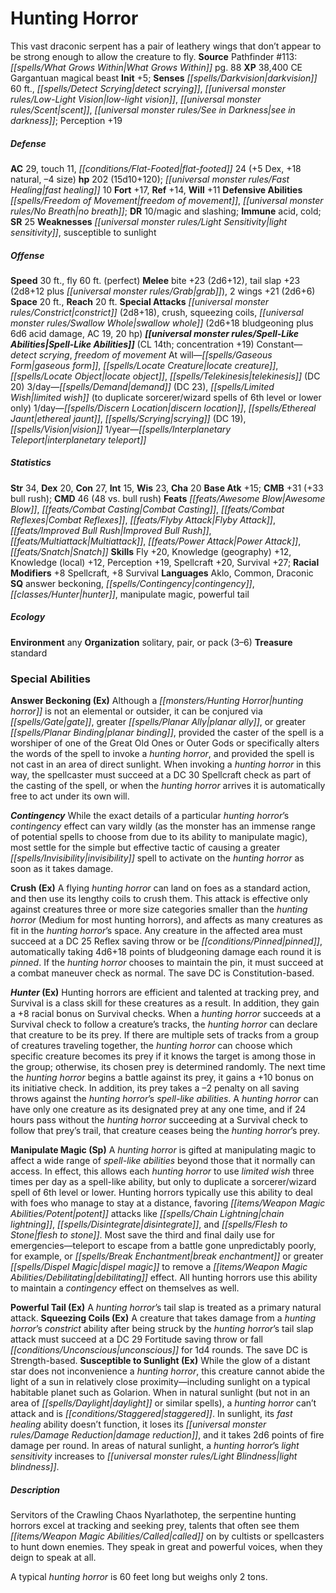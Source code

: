 ﻿---
cssclass: [monsters]
title1: Hunting Horror
desc_short: This vast draconic serpent has a pair of leathery wings that don't appear
  to be strong enough to allow the creature to fly.
title2: Hunting Horror
CR: 14
sources:
- name: 'Pathfinder #113: What Grows Within'
  page: 88
  link: http://paizo.com/products/btpy9qcl?Pathfinder-Adventure-Path-113-What-Grows-Within
XP: 38400
alignment: CE
size: Gargantuan
type: magical beast
initiative:
  bonus: 5
senses:
  darkvision: 60
  detect scrying: true
  low-light vision: true
  scent: true
  see in darkness: true
AC:
  AC: 29
  touch: 11
  flat_footed: 24
  components:
    dex: 5
    natural: 18
    size: -4
HP:
  HP: 202
  long: 15d10+120
  fast_healing: 10
saves:
  fort: 17
  ref: 14
  will: 11
defensive_abilities:
- freedom of movement
- no breath
DR:
- amount: 10
  weakness: magic and slashing
immunities:
- acid
- cold
SR: 25
weaknesses:
- light sensitivity
- susceptible to sunlight
speeds:
  base: 30
  fly: 60
  fly_maneuverability: perfect
attacks:
  melee:
  - - text: bite +23 (2d6+12)
      entries:
      - - damage: 2d6+12
      attack: bite
      bonus:
      - 23
    - text: tail slap +23 (2d8+12 plus grab)
      entries:
      - - damage: 2d8+12
        - effect: grab
      attack: tail slap
      bonus:
      - 23
    - text: 2 wings +21 (2d6+6)
      entries:
      - - damage: 2d6+6
      count: 2
      attack: wings
      bonus:
      - 21
  special:
  - constrict (2d8+18)
  - crush
  - squeezing coils
  - swallow whole (2d6+18 bludgeoning plus 6d6 acid damage, AC 19, 20 hp)
space: 20
reach: 20
spell_like_abilities:
  entries:
  - name: detect scrying
    source: default
    freq: Constant
  - name: freedom of movement
    source: default
    freq: Constant
  - name: gaseous form
    source: default
    freq: At will
  - name: locate creature
    source: default
    freq: At will
  - name: locate object
    source: default
    freq: At will
  - name: telekinesis
    source: default
    freq: At will
    DC: 20
  - name: demand
    source: default
    freq: 3/day
    DC: 23
  - name: limited wish
    source: default
    freq: 3/day
    other: to duplicate sorcerer/wizard spells of 6th level or lower only
  - name: discern location
    source: default
    freq: 1/day
  - name: ethereal jaunt
    source: default
    freq: 1/day
  - name: scrying
    source: default
    freq: 1/day
    DC: 19
  - name: vision
    source: default
    freq: 1/day
  - name: interplanetary teleport
    source: default
    freq: 1/year
  sources:
  - name: default
    CL: 14
    concentration: 19
ability_scores:
  STR: 34
  DEX: 20
  CON: 27
  INT: 15
  WIS: 23
  CHA: 20
BAB: 15
CMB: 31
CMB_other: +33 bull rush
CMD: 46
CMD_other: 48 vs. bull rush
feats:
- name: Awesome Blow
- name: Combat Casting
- name: Combat Reflexes
- name: Flyby Attack
- name: Improved Bull Rush
- name: Multiattack
- name: Power Attack
- name: Snatch
skills:
  Fly: 20
  Knowledge (geography): 12
  Knowledge (local): 12
  Perception: 19
  Spellcraft: 20
  Survival: 27
  _racial_mods:
    Spellcraft:
      _: 8
    Survival:
      _: 8
languages:
- Aklo
- Common
- Draconic
special_qualities:
- answer beckoning
- contingency
- hunter
- manipulate magic
- powerful tail
ecology:
  environment: any
  organization: solitary, pair, or pack (3-6)
  treasure_type: standard
special_abilities:
  Answer Beckoning (Ex): Although a hunting horror is not an elemental or outsider,
    it can be conjured via gate, greater planar ally, or greater planar binding, provided
    the caster of the spell is a worshiper of one of the Great Old Ones or Outer Gods
    or specifically alters the words of the spell to invoke a hunting horror, and
    provided the spell is not cast in an area of direct sunlight. When invoking a
    hunting horror in this way, the spellcaster must succeed at a DC 30 Spellcraft
    check as part of the casting of the spell, or when the hunting horror arrives
    it is automatically free to act under its own will.
  Contingency: While the exact details of a particular hunting horror's contingency
    effect can vary wildly (as the monster has an immense range of potential spells
    to choose from due to its ability to manipulate magic), most settle for the simple
    but effective tactic of causing a greater invisibility spell to activate on the
    hunting horror as soon as it takes damage.
  Crush (Ex): A flying hunting horror can land on foes as a standard action, and then
    use its lengthy coils to crush them. This attack is effective only against creatures
    three or more size categories smaller than the hunting horror (Medium for most
    hunting horrors), and affects as many creatures as fit in the hunting horror's
    space. Any creature in the affected area must succeed at a DC 25 Reflex saving
    throw or be pinned, automatically taking 4d6+18 points of bludgeoning damage each
    round it is pinned. If the hunting horror chooses to maintain the pin, it must
    succeed at a combat maneuver check as normal. The save DC is Constitution-based.
  Hunter (Ex): Hunting horrors are efficient and talented at tracking prey, and Survival
    is a class skill for these creatures as a result. In addition, they gain a +8
    racial bonus on Survival checks. When a hunting horror succeeds at a Survival
    check to follow a creature's tracks, the hunting horror can declare that creature
    to be its prey. If there are multiple sets of tracks from a group of creatures
    traveling together, the hunting horror can choose which specific creature becomes
    its prey if it knows the target is among those in the group; otherwise, its chosen
    prey is determined randomly. The next time the hunting horror begins a battle
    against its prey, it gains a +10 bonus on its initiative check. In addition, its
    prey takes a -2 penalty on all saving throws against the hunting horror's spell-like
    abilities. A hunting horror can have only one creature as its designated prey
    at any one time, and if 24 hours pass without the hunting horror succeeding at
    a Survival check to follow that prey's trail, that creature ceases being the hunting
    horror's prey.
  Manipulate Magic (Sp): A hunting horror is gifted at manipulating magic to affect
    a wide range of spell-like abilities beyond those that it normally can access.
    In effect, this allows each hunting horror to use limited wish three times per
    day as a spell-like ability, but only to duplicate a sorcerer/wizard spell of
    6th level or lower. Hunting horrors typically use this ability to deal with foes
    who manage to stay at a distance, favoring potent attacks like chain lightning,
    disintegrate, and flesh to stone. Most save the third and final daily use for
    emergencies-teleport to escape from a battle gone unpredictably poorly, for example,
    or break enchantment or greater dispel magic to remove a debilitating effect.
    All hunting horrors use this ability to maintain a contingency effect on themselves
    as well.
  Powerful Tail (Ex): A hunting horror's tail slap is treated as a primary natural
    attack.
  Squeezing Coils (Ex): A creature that takes damage from a hunting horror's constrict
    ability after being struck by the hunting horror's tail slap attack must succeed
    at a DC 29 Fortitude saving throw or fall unconscious for 1d4 rounds. The save
    DC is Strength-based.
  Susceptible to Sunlight (Ex): While the glow of a distant star does not inconvenience
    a hunting horror, this creature cannot abide the light of a sun in relatively
    close proximity-including sunlight on a typical habitable planet such as Golarion.
    When in natural sunlight (but not in an area of daylight or similar spells), a
    hunting horror can't attack and is staggered. In sunlight, its fast healing ability
    doesn't function, it loses its damage reduction, and it takes 2d6 points of fire
    damage per round. In areas of natural sunlight, a hunting horror's light sensitivity
    increases to light blindness.
desc_long: |-
  Servitors of the Crawling Chaos Nyarlathotep, the serpentine hunting horrors excel at tracking and seeking prey, talents that often see them called on by cultists or spellcasters to hunt down enemies. They speak in great and powerful voices, when they deign to speak at all.

  A typical hunting horror is 60 feet long but weighs only 2 tons.

---

# Hunting Horror
This vast draconic serpent has a pair of leathery wings that don’t appear to be strong enough to allow the creature to fly.
**Source** Pathfinder #113: _[[spells/What Grows Within|What Grows Within]]_ pg. 88
**XP** 38,400
CE Gargantuan magical beast
**Init** +5; **Senses** _[[spells/Darkvision|darkvision]]_ 60 ft., _[[spells/Detect Scrying|detect scrying]]_, _[[universal monster rules/Low-Light Vision|low-light vision]]_, _[[universal monster rules/Scent|scent]]_, _[[universal monster rules/See in Darkness|see in darkness]]_; Perception +19

##### Defense

**AC** 29, touch 11, _[[conditions/Flat-Footed|flat-footed]]_ 24 (+5 Dex, +18 natural, –4 size)
**hp** 202 (15d10+120); _[[universal monster rules/Fast Healing|fast healing]]_ 10
**Fort** +17, **Ref** +14, **Will** +11
**Defensive Abilities** _[[spells/Freedom of Movement|freedom of movement]]_, _[[universal monster rules/No Breath|no breath]]_; **DR** 10/magic and slashing; **Immune** acid, cold; **SR** 25
**Weaknesses** _[[universal monster rules/Light Sensitivity|light sensitivity]]_, susceptible to sunlight

##### Offense
**Speed** 30 ft., fly 60 ft. (perfect)
**Melee** bite +23 (2d6+12), tail slap +23 (2d8+12 plus _[[universal monster rules/Grab|grab]]_), 2 wings +21 (2d6+6)
**Space** 20 ft., **Reach** 20 ft.
**Special Attacks** _[[universal monster rules/Constrict|constrict]]_ (2d8+18), crush, squeezing coils, _[[universal monster rules/Swallow Whole|swallow whole]]_ (2d6+18 bludgeoning plus 6d6 acid damage, AC 19, 20 hp)
**_[[universal monster rules/Spell-Like Abilities|Spell-Like Abilities]]_** (CL 14th; concentration +19)
Constant—_detect scrying_, _freedom of movement_
At will—_[[spells/Gaseous Form|gaseous form]]_, _[[spells/Locate Creature|locate creature]]_, _[[spells/Locate Object|locate object]]_, _[[spells/Telekinesis|telekinesis]]_ (DC 20)
3/day—_[[spells/Demand|demand]]_ (DC 23), _[[spells/Limited Wish|limited wish]]_ (to duplicate sorcerer/wizard spells of 6th level or lower only)
1/day—_[[spells/Discern Location|discern location]]_, _[[spells/Ethereal Jaunt|ethereal jaunt]]_, _[[spells/Scrying|scrying]]_ (DC 19), _[[spells/Vision|vision]]_
1/year—_[[spells/Interplanetary Teleport|interplanetary teleport]]_

##### Statistics
**Str** 34, **Dex** 20, **Con** 27, **Int** 15, **Wis** 23, **Cha** 20
**Base Atk** +15; **CMB** +31 (+33 bull rush); **CMD** 46 (48 vs. bull rush)
**Feats** _[[feats/Awesome Blow|Awesome Blow]]_, _[[feats/Combat Casting|Combat Casting]]_, _[[feats/Combat Reflexes|Combat Reflexes]]_, _[[feats/Flyby Attack|Flyby Attack]]_, _[[feats/Improved Bull Rush|Improved Bull Rush]]_, _[[feats/Multiattack|Multiattack]]_, _[[feats/Power Attack|Power Attack]]_, _[[feats/Snatch|Snatch]]_
**Skills** Fly +20, Knowledge (geography) +12, Knowledge (local) +12, Perception +19, Spellcraft +20, Survival +27; **Racial Modifiers** +8 Spellcraft, +8 Survival
**Languages** Aklo, Common, Draconic
**SQ** answer beckoning, _[[spells/Contingency|contingency]]_, _[[classes/Hunter|hunter]]_, manipulate magic, powerful tail

##### Ecology

**Environment** any
**Organization** solitary, pair, or pack (3–6)
**Treasure** standard

### Special Abilities

**Answer Beckoning (Ex)** Although a _[[monsters/Hunting Horror|hunting horror]]_ is not an elemental or outsider, it can be conjured via _[[spells/Gate|gate]]_, greater _[[spells/Planar Ally|planar ally]]_, or greater _[[spells/Planar Binding|planar binding]]_, provided the caster of the spell is a worshiper of one of the Great Old Ones or Outer Gods or specifically alters the words of the spell to invoke a _hunting horror_, and provided the spell is not cast in an area of direct sunlight. When invoking a _hunting horror_ in this way, the spellcaster must succeed at a DC 30 Spellcraft check as part of the casting of the spell, or when the _hunting horror_ arrives it is automatically free to act under its own will.

**_Contingency_** While the exact details of a particular _hunting horror_’s _contingency_ effect can vary wildly (as the monster has an immense range of potential spells to choose from due to its ability to manipulate magic), most settle for the simple but effective tactic of causing a greater _[[spells/Invisibility|invisibility]]_ spell to activate on the _hunting horror_ as soon as it takes damage.

**Crush (Ex)** A flying _hunting horror_ can land on foes as a standard action, and then use its lengthy coils to crush them. This attack is effective only against creatures three or more size categories smaller than the _hunting horror_ (Medium for most hunting horrors), and affects as many creatures as fit in the _hunting horror_’s space. Any creature in the affected area must succeed at a DC 25 Reflex saving throw or be _[[conditions/Pinned|pinned]]_, automatically taking 4d6+18 points of bludgeoning damage each round it is _pinned_. If the _hunting horror_ chooses to maintain the pin, it must succeed at a combat maneuver check as normal. The save DC is Constitution-based.

**_Hunter_ (Ex)** Hunting horrors are efficient and talented at tracking prey, and Survival is a class skill for these creatures as a result. In addition, they gain a +8 racial bonus on Survival checks. When a _hunting horror_ succeeds at a Survival check to follow a creature’s tracks, the _hunting horror_ can declare that creature to be its prey. If there are multiple sets of tracks from a group of creatures traveling together, the _hunting horror_ can choose which specific creature becomes its prey if it knows the target is among those in the group; otherwise, its chosen prey is determined randomly. The next time the _hunting horror_ begins a battle against its prey, it gains a +10 bonus on its initiative check. In addition, its prey takes a –2 penalty on all saving throws against the _hunting horror_’s _spell-like abilities_. A _hunting horror_ can have only one creature as its designated prey at any one time, and if 24 hours pass without the _hunting horror_ succeeding at a Survival check to follow that prey’s trail, that creature ceases being the _hunting horror_’s prey.

**Manipulate Magic (Sp)** A _hunting horror_ is gifted at manipulating magic to affect a wide range of _spell-like abilities_ beyond those that it normally can access. In effect, this allows each _hunting horror_ to use _limited wish_ three times per day as a spell-like ability, but only to duplicate a sorcerer/wizard spell of 6th level or lower. Hunting horrors typically use this ability to deal with foes who manage to stay at a distance, favoring _[[items/Weapon Magic Abilities/Potent|potent]]_ attacks like _[[spells/Chain Lightning|chain lightning]]_, _[[spells/Disintegrate|disintegrate]]_, and _[[spells/Flesh to Stone|flesh to stone]]_. Most save the third and final daily use for emergencies—teleport to escape from a battle gone unpredictably poorly, for example, or _[[spells/Break Enchantment|break enchantment]]_ or greater _[[spells/Dispel Magic|dispel magic]]_ to remove a _[[items/Weapon Magic Abilities/Debilitating|debilitating]]_ effect. All hunting horrors use this ability to maintain a _contingency_ effect on themselves as well.

**Powerful Tail (Ex)** A _hunting horror_’s tail slap is treated as a primary natural attack.
**Squeezing Coils (Ex)** A creature that takes damage from a _hunting horror_’s _constrict_ ability after being struck by the _hunting horror_’s tail slap attack must succeed at a DC 29 Fortitude saving throw or fall _[[conditions/Unconscious|unconscious]]_ for 1d4 rounds. The save DC is Strength-based.
**Susceptible to Sunlight (Ex)** While the glow of a distant star does not inconvenience a _hunting horror_, this creature cannot abide the light of a sun in relatively close proximity—including sunlight on a typical habitable planet such as Golarion. When in natural sunlight (but not in an area of _[[spells/Daylight|daylight]]_ or similar spells), a _hunting horror_ can’t attack and is _[[conditions/Staggered|staggered]]_. In sunlight, its _fast healing_ ability doesn’t function, it loses its _[[universal monster rules/Damage Reduction|damage reduction]]_, and it takes 2d6 points of fire damage per round. In areas of natural sunlight, a _hunting horror_’s _light sensitivity_ increases to _[[universal monster rules/Light Blindness|light blindness]]_.

##### Description

Servitors of the Crawling Chaos Nyarlathotep, the serpentine hunting horrors excel at tracking and seeking prey, talents that often see them _[[items/Weapon Magic Abilities/Called|called]]_ on by cultists or spellcasters to hunt down enemies. They speak in great and powerful voices, when they deign to speak at all.

A typical _hunting horror_ is 60 feet long but weighs only 2 tons.